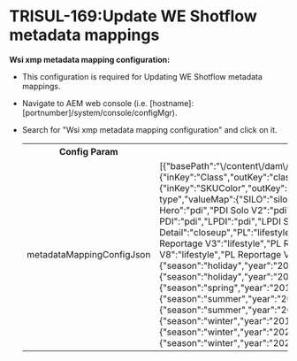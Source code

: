 
    
# TRISUL-169:Update WE Shotflow metadata mappings
    
<div class="3D&quot;Section1&quot;">
        
**<span class="3D&quot;ui-dialog-title&quot;">Wsi xmp metadata mapping configuration:</span>**

- <span class="3D&quot;ui-dialog-title&quot;">This configuration is required for Updating WE Shotflow metadata mappings.</span>
- Navigate to AEM web console (i.e. [hostname]:[portnumber]/system/console/configMgr).
- Search for "Wsi xmp metadata mapping configuration" and click on it.
    
    <div class="3D&quot;table-wrap&quot;">
    <table class="3D&quot;confluenceTable&quot;">
    <colgroup>
    <col>
    <col>
    </colgroup>
    <tbody>
    <tr>
    <th class="3D&quot;confluenceTh&quot;">Config Param</th>
    <th class="3D&quot;confluenceTh&quot;">Config Value</th>
    </tr>
    <tr>
    <td class="3D&quot;confluenceTd&quot;">metadataMappingConfigJson</td>
    <td class="3D&quot;confluenceTd&quot;">[{"basePath":"\/content\/dam\/west-elm","mappings":[{"fieldMaps":[{"inKey":"ArtDirector","outKey":"art-director"},{"inKey":"DigitalTech","outKey":"digital-tech"},{"inKey":"Class","outKey":"class"},{"inKey":"Division","outKey":"category"},{"inKey":"Photographer","outKey":"photographer"},{"inKey":"SKU","outKey":"skus"},{"inKey":"SKUColor","outKey":"color"},{"inKey":"SKUDescription","outKey":"product-name"},{"inKey":"Stylist","outKey":"stylist"},{"inKey":"Type","outKey":"asset-type","valueMap":{"SILO":"silo","Silo":"silo","Silo side":"silo","Silo front":"silo","Silo detail":"closeup","Silo 3\/4":"silo","Silo back":"silo","PDI":"pdi","PDI Solo Hero":"pdi","PDI Solo V2":"pdi","PDI Detail":"closeup","PDI Detail 2":"closeup","PDI Group":"pdi","PDI Group Detail":"closeup","GROUP PDI":"pdi","Group PDI":"pdi","LPDI":"pdi","LPDI Solo Hero":"pdi","LPDI Solo V2":"pdi","LPDI Detail":"closeup","LPDI Detail 2":"closeup","LPDI Group":"pdi","LPDI Group Detail":"closeup","PL":"lifestyle","PL Main V1":"lifestyle","PL Main V2":"lifestyle","PL Editorial":"lifestyle","PL Reportage V1":"lifestyle","PL Reportage V2":"lifestyle","PL Reportage V3":"lifestyle","PL Reportage V4":"lifestyle","PL Reportage V5":"lifestyle","PL Reportage V6":"lifestyle","PL Reportage V7":"lifestyle","PL Reportage V8":"lifestyle","PL Reportage V9":"lifestyle","_blank":"other","_default":"other"}},{"inKey":"Season","multiValuemap":{"HO17":{"season":"holiday","year":"2017"},"HO18":{"season":"holiday","year":"2018"},"HO19":{"season":"holiday","year":"2019"},"HO20":{"season":"holiday","year":"2020"},"HO21":{"season":"holiday","year":"2022"},"SP17":{"season":"spring","year":"2017"},"SP18":{"season":"spring","year":"2018"},"SP19":{"season":"spring","year":"2019"},"SP20":{"season":"spring","year":"2020"},"SP21":{"season":"spring","year":"2021"},"SU17":{"season":"summer","year":"2017"},"SU18":{"season":"summer","year":"2018"},"SU19":{"season":"summer","year":"2019"},"SU20":{"season":"summer","year":"2020"},"SU21":{"season":"summer","year":"2021"},"WI17":{"season":"winter","year":"2017"},"WI18":{"season":"winter","year":"2018"},"WI19":{"season":"winter","year":"2019"}," WI20":{"season":"winter","year":"2020"},"WI21":{"season":"winter","year":"2021"},"SP22":{"season":"spring","year":"2022"},"SU22":{"season":"summer","year":"2022"},"WI22":{"season":"winter","year":"2022"}},"outKey":"multi"}],"input":"http:\/\/shotflow1.com\/westelm.namespace\/","output":"http:\/\/content.wsgc.com\/2019\/DigitalAssets"}]}]</td>
    </tr>
    </tbody>
    </table>
    </div>

<br>

<br>
    </div>



